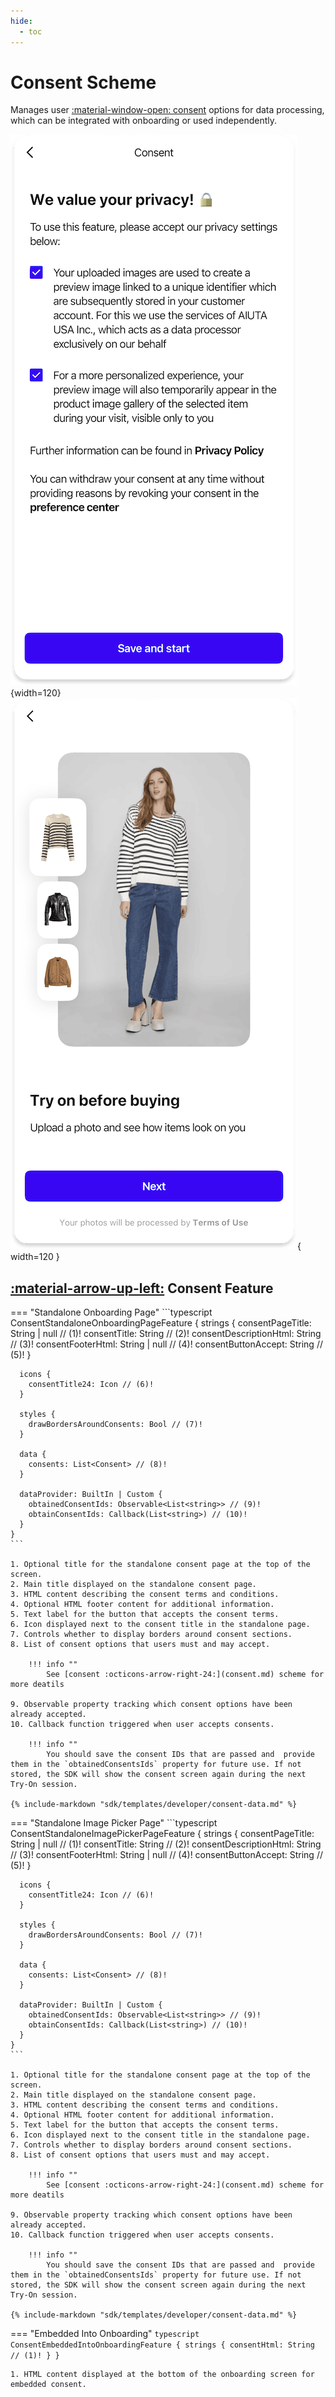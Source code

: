 ```yaml
---
hide:
  - toc
---
```

# Consent Scheme

Manages user [:material-window-open: consent](/sdk/about/pages/consent.md) options for data processing, which can be integrated with onboarding or used independently.

![Consent](/media/pages/consent-explicit.png){width=120}
![How It Works](/media/pages/how-it-works-1.png){ width=120 }

## [:material-arrow-up-left:](/sdk/developer/configuration/features/#features) Consent Feature

=== "Standalone Onboarding Page"
    ```typescript
    ConsentStandaloneOnboardingPageFeature {
      strings {
        consentPageTitle: String | null // (1)!
        consentTitle: String // (2)!
        consentDescriptionHtml: String // (3)!
        consentFooterHtml: String | null // (4)!
        consentButtonAccept: String // (5)!
      }

      icons {
        consentTitle24: Icon // (6)!
      }

      styles {
        drawBordersAroundConsents: Bool // (7)!
      }

      data {
        consents: List<Consent> // (8)!
      }

      dataProvider: BuiltIn | Custom {
        obtainedConsentIds: Observable<List<string>> // (9)!
        obtainConsentIds: Callback(List<string>) // (10)!
      }
    }
    ```

    1. Optional title for the standalone consent page at the top of the screen.
    2. Main title displayed on the standalone consent page.
    3. HTML content describing the consent terms and conditions.
    4. Optional HTML footer content for additional information.
    5. Text label for the button that accepts the consent terms.
    6. Icon displayed next to the consent title in the standalone page.
    7. Controls whether to display borders around consent sections.
    8. List of consent options that users must and may accept.

        !!! info ""
            See [consent :octicons-arrow-right-24:](consent.md) scheme for more deatils

    9. Observable property tracking which consent options have been already accepted.
    10. Callback function triggered when user accepts consents.

        !!! info ""
            You should save the consent IDs that are passed and  provide them in the `obtainedConsentsIds` property for future use. If not stored, the SDK will show the consent screen again during the next Try-On session.

    {% include-markdown "sdk/templates/developer/consent-data.md" %}

=== "Standalone Image Picker Page"
    ```typescript
    ConsentStandaloneImagePickerPageFeature {
      strings {
        consentPageTitle: String | null // (1)!
        consentTitle: String // (2)!
        consentDescriptionHtml: String // (3)!
        consentFooterHtml: String | null // (4)!
        consentButtonAccept: String // (5)!
      }

      icons {
        consentTitle24: Icon // (6)!
      }

      styles {
        drawBordersAroundConsents: Bool // (7)!
      }

      data {
        consents: List<Consent> // (8)!
      }

      dataProvider: BuiltIn | Custom {
        obtainedConsentIds: Observable<List<string>> // (9)!
        obtainConsentIds: Callback(List<string>) // (10)!
      }
    }
    ```

    1. Optional title for the standalone consent page at the top of the screen.
    2. Main title displayed on the standalone consent page.
    3. HTML content describing the consent terms and conditions.
    4. Optional HTML footer content for additional information.
    5. Text label for the button that accepts the consent terms.
    6. Icon displayed next to the consent title in the standalone page.
    7. Controls whether to display borders around consent sections.
    8. List of consent options that users must and may accept.

        !!! info ""
            See [consent :octicons-arrow-right-24:](consent.md) scheme for more deatils

    9. Observable property tracking which consent options have been already accepted.
    10. Callback function triggered when user accepts consents.

        !!! info ""
            You should save the consent IDs that are passed and  provide them in the `obtainedConsentsIds` property for future use. If not stored, the SDK will show the consent screen again during the next Try-On session. 

    {% include-markdown "sdk/templates/developer/consent-data.md" %}

=== "Embedded Into Onboarding"
    ```typescript
    ConsentEmbeddedIntoOnboardingFeature {
      strings {
        consentHtml: String // (1)!
      }
    }
    ```
    
    1. HTML content displayed at the bottom of the onboarding screen for embedded consent.
